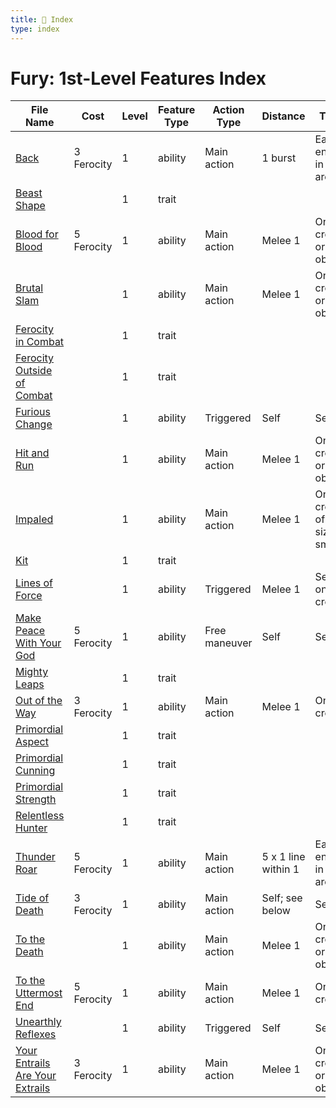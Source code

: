 ```yaml
---
title: 📑 Index
type: index
---
```


# Fury: 1st-Level Features Index

| File Name                                                                     | Cost       | Level | Feature Type | Action Type   | Distance            | Target                               |
| ----------------------------------------------------------------------------- | ---------- | ----- | ------------ | ------------- | ------------------- | ------------------------------------ |
| [Back](../Back)                                                               | 3 Ferocity | 1     | ability      | Main action   | 1 burst             | Each enemy in the area               |
| [Beast Shape](../Beast%20Shape)                                               |            | 1     | trait        |               |                     |                                      |
| [Blood for Blood](../Blood%20for%20Blood)                                     | 5 Ferocity | 1     | ability      | Main action   | Melee 1             | One creature or object               |
| [Brutal Slam](../Brutal%20Slam)                                               |            | 1     | ability      | Main action   | Melee 1             | One creature or object               |
| [Ferocity in Combat](../Ferocity%20in%20Combat)                               |            | 1     | trait        |               |                     |                                      |
| [Ferocity Outside of Combat](../Ferocity%20Outside%20of%20Combat)             |            | 1     | trait        |               |                     |                                      |
| [Furious Change](../Furious%20Change)                                         |            | 1     | ability      | Triggered     | Self                | Self                                 |
| [Hit and Run](../Hit%20and%20Run)                                             |            | 1     | ability      | Main action   | Melee 1             | One creature or object               |
| [Impaled](../Impaled)                                                         |            | 1     | ability      | Main action   | Melee 1             | One creature of your size or smaller |
| [Kit](../Kit)                                                                 |            | 1     | trait        |               |                     |                                      |
| [Lines of Force](../Lines%20of%20Force)                                       |            | 1     | ability      | Triggered     | Melee 1             | Self or one creature                 |
| [Make Peace With Your God](../Make%20Peace%20With%20Your%20God)               | 5 Ferocity | 1     | ability      | Free maneuver | Self                | Self                                 |
| [Mighty Leaps](../Mighty%20Leaps)                                             |            | 1     | trait        |               |                     |                                      |
| [Out of the Way](../Out%20of%20the%20Way)                                     | 3 Ferocity | 1     | ability      | Main action   | Melee 1             | One creature                         |
| [Primordial Aspect](../Primordial%20Aspect)                                   |            | 1     | trait        |               |                     |                                      |
| [Primordial Cunning](../Primordial%20Cunning)                                 |            | 1     | trait        |               |                     |                                      |
| [Primordial Strength](../Primordial%20Strength)                               |            | 1     | trait        |               |                     |                                      |
| [Relentless Hunter](../Relentless%20Hunter)                                   |            | 1     | trait        |               |                     |                                      |
| [Thunder Roar](../Thunder%20Roar)                                             | 5 Ferocity | 1     | ability      | Main action   | 5 x 1 line within 1 | Each enemy in the area               |
| [Tide of Death](../Tide%20of%20Death)                                         | 3 Ferocity | 1     | ability      | Main action   | Self; see below     | Self                                 |
| [To the Death](../To%20the%20Death)                                           |            | 1     | ability      | Main action   | Melee 1             | One creature or object               |
| [To the Uttermost End](../To%20the%20Uttermost%20End)                         | 5 Ferocity | 1     | ability      | Main action   | Melee 1             | One creature                         |
| [Unearthly Reflexes](../Unearthly%20Reflexes)                                 |            | 1     | ability      | Triggered     | Self                | Self                                 |
| [Your Entrails Are Your Extrails](../Your%20Entrails%20Are%20Your%20Extrails) | 3 Ferocity | 1     | ability      | Main action   | Melee 1             | One creature or object               |
